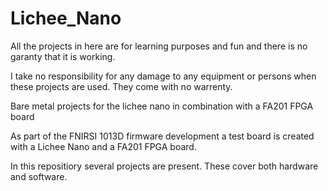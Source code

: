 # Lichee_Nano

All the projects in here are for learning purposes and fun and there is no garanty that it is working.

I take no responsibility for any damage to any equipment or persons when these projects are used. They come with no warrenty.

Bare metal projects for the lichee nano in combination with a FA201 FPGA board

As part of the FNIRSI 1013D firmware development a test board is created with a Lichee Nano and a FA201 FPGA board.

In this repositiory several projects are present. These cover both hardware and software.
